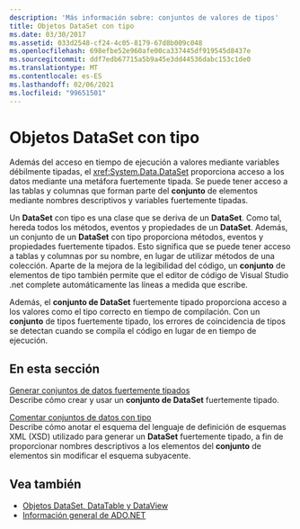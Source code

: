 ```yaml
---
description: 'Más información sobre: conjuntos de valores de tipos'
title: Objetos DataSet con tipo
ms.date: 03/30/2017
ms.assetid: 033d2548-cf24-4c05-8179-67d8b009c048
ms.openlocfilehash: 698efbe52e960afe00ca337445df919545d8437e
ms.sourcegitcommit: ddf7edb67715a5b9a45e3dd44536dabc153c1de0
ms.translationtype: MT
ms.contentlocale: es-ES
ms.lasthandoff: 02/06/2021
ms.locfileid: "99651501"
---
```

# <a name="typed-datasets"></a>Objetos DataSet con tipo

Además del acceso en tiempo de ejecución a valores mediante variables débilmente tipadas, el <xref:System.Data.DataSet> proporciona acceso a los datos mediante una metáfora fuertemente tipada. Se puede tener acceso a las tablas y columnas que forman parte del **conjunto** de elementos mediante nombres descriptivos y variables fuertemente tipadas.  
  
 Un **DataSet** con tipo es una clase que se deriva de un **DataSet**. Como tal, hereda todos los métodos, eventos y propiedades de un **DataSet**. Además, un conjunto de un **DataSet** con tipo proporciona métodos, eventos y propiedades fuertemente tipados. Esto significa que se puede tener acceso a tablas y columnas por su nombre, en lugar de utilizar métodos de una colección. Aparte de la mejora de la legibilidad del código, un **conjunto** de elementos de tipo también permite que el editor de código de Visual Studio .net complete automáticamente las líneas a medida que escribe.  
  
 Además, el **conjunto de DataSet** fuertemente tipado proporciona acceso a los valores como el tipo correcto en tiempo de compilación. Con un **conjunto** de tipos fuertemente tipado, los errores de coincidencia de tipos se detectan cuando se compila el código en lugar de en tiempo de ejecución.  
  
## <a name="in-this-section"></a>En esta sección  

 [Generar conjuntos de datos fuertemente tipados](generating-strongly-typed-datasets.md)  
 Describe cómo crear y usar un **conjunto de DataSet** fuertemente tipado.  
  
 [Comentar conjuntos de datos con tipo](annotating-typed-datasets.md)  
 Describe cómo anotar el esquema del lenguaje de definición de esquemas XML (XSD) utilizado para generar un **DataSet** fuertemente tipado, a fin de proporcionar nombres descriptivos a los elementos del **conjunto** de elementos sin modificar el esquema subyacente.  
  
## <a name="see-also"></a>Vea también

- [Objetos DataSet, DataTable y DataView](index.md)
- [Información general de ADO.NET](../ado-net-overview.md)
